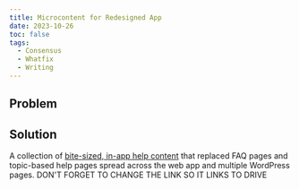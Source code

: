 ```yaml
---
title: Microcontent for Redesigned App
date: 2023-10-26
toc: false
tags:
  - Consensus
  - Whatfix
  - Writing
---
```


## Problem

## Solution

A collection of [bite-sized, in-app help content](https://github.com/scikit-learn/scikit-learn) that replaced FAQ pages and topic-based help pages spread across the web app and multiple WordPress pages. DON'T FORGET TO CHANGE THE LINK SO IT LINKS TO DRIVE

<!--more-->
